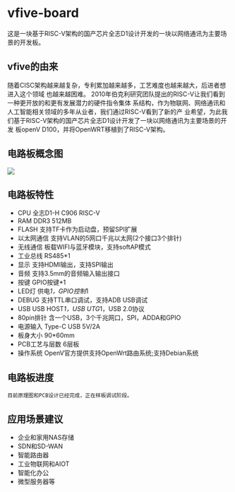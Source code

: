 # vfive-board
    
这是一块基于RISC-V架构的国产芯片全志D1设计开发的一块以网络通讯为主要场景的开发板。

## vfive的由来
随着CISC架构越来越复杂，专利累加越来越多，工艺难度也越来越大，后进者想进入这个领域
也越来越困难。
    2010年伯克利研究团队提出的RISC-V让我们看到一种更开放的和更有发展潜力的硬件指令集体
系结构，作为物联网、网络通讯和人工智能相关领域的多年从业者，我们通过RISC-V看到了新的产
业希望，为此我们基于RISC-V架构的国产芯片全志D1设计开发了一块以网络通讯为主要场景的开发
板openV D100，并将OpenWRT移植到了RISC-V架构。

## 电路板概念图
![](http://www.openv.cc/wp-content/uploads/2022/03/1010889489-1024x708.jpg)

## 电路板特性
 * CPU	全志D1-H C906 RISC-V
 * RAM	DDR3 512MB
 * FLASH	支持TF卡作为启动盘，预留SPI扩展
 * 以太网通信	支持VLAN的5网口千兆以太网(2个接口3个排针)
 * 无线通信	板载WIFI与蓝牙模块，支持softAP模式
 * 工业总线	RS485*1
 * 显示	支持HDMI输出，支持SPI输出
 * 音频	支持3.5mm的音频输入输出接口
 * 按键	GPIO按键*1
 * LED灯	供电*1，GPIO控制*1
 * DEBUG	支持TTL串口调试，支持ADB USB调试
 * USB	USB HOST*1，USB UTG*1，USB 2.0协议
 * 80pin排针	含一个USB，3个千兆网口，SPI，ADDA和GPIO
 * 电源输入	Type-C USB 5V/2A
 * 板身大小	90*60mm
 * PCB工艺与层数	6层板
 * 操作系统	OpenV官方提供支持OpenWrt路由系统;支持Debian系统

## 电路板进度
    
    目前原理图和PCB设计已经完成，正在样板调试阶段。

## 应用场景建议
 * 企业和家用NAS存储
 * SDN和SD-WAN
 * 智能路由器
 * 工业物联网和AIOT
 * 智能化办公
 * 微型服务器等
